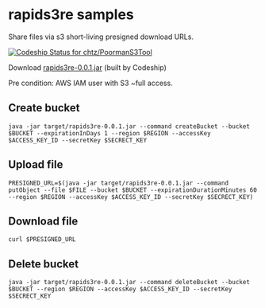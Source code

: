 # rapids3re samples

Share files via s3 short-living presigned download URLs.

[ ![Codeship Status for chtz/PoormanS3Tool](https://codeship.com/projects/2b166ec0-e808-0134-c58f-1635a52dc88d/status?branch=master)](https://codeship.com/projects/207318)

Download [rapids3re-0.0.1.jar](https://s3-eu-west-1.amazonaws.com/www.opensource.p.iraten.ch/rapids3re-0.0.1.jar) (built by Codeship)

Pre condition: AWS IAM user with S3 ~full access.

## Create bucket

```
java -jar target/rapids3re-0.0.1.jar --command createBucket --bucket $BUCKET --expirationInDays 1 --region $REGION --accessKey $ACCESS_KEY_ID --secretKey $SECRECT_KEY
```

## Upload file

```
PRESIGNED_URL=$(java -jar target/rapids3re-0.0.1.jar --command putObject --file $FILE --bucket $BUCKET --expirationDurationMinutes 60 --region $REGION --accessKey $ACCESS_KEY_ID --secretKey $SECRECT_KEY)
```

## Download file

```
curl $PRESIGNED_URL
```

## Delete bucket

```
java -jar target/rapids3re-0.0.1.jar --command deleteBucket --bucket $BUCKET --region $REGION --accessKey $ACCESS_KEY_ID --secretKey $SECRECT_KEY
```
